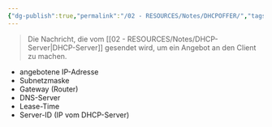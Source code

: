 ```yaml
---
{"dg-publish":true,"permalink":"/02 - RESOURCES/Notes/DHCPOFFER/","tags":["netzwerk/protocol"],"noteIcon":"","updated":"2025-03-16T23:30:00.530+01:00"}
---
```


>Die Nachricht, die vom [[02 - RESOURCES/Notes/DHCP-Server\|DHCP-Server]] gesendet wird, um ein Angebot an den Client zu machen.

- angebotene IP-Adresse
- Subnetzmaske
- Gateway (Router)
- DNS-Server
- Lease-Time
- Server-ID (IP vom DHCP-Server)